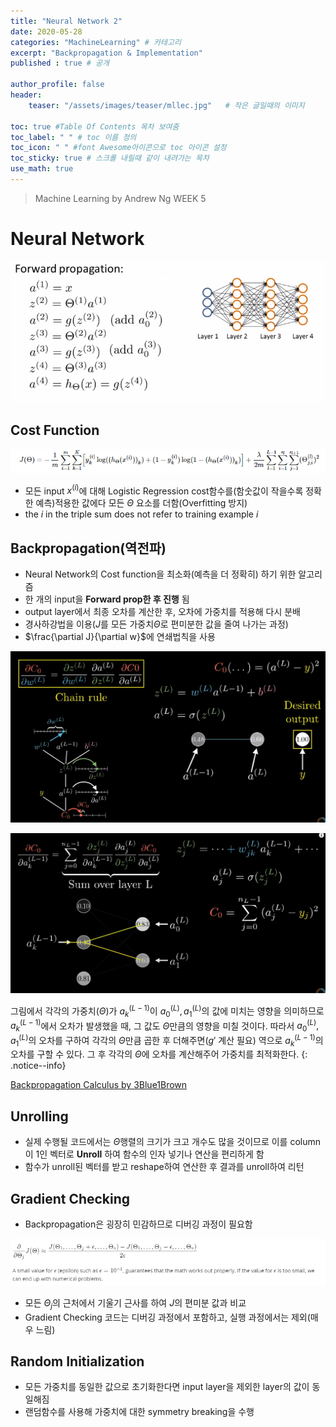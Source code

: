 ```yaml
---
title: "Neural Network 2"
date: 2020-05-28
categories: "MachineLearning" # 카테고리
excerpt: "Backpropagation & Implementation"
published : true # 공개

author_profile: false
header:
    teaser: "/assets/images/teaser/mllec.jpg"   # 작은 글일때의 이미지

toc: true #Table Of Contents 목차 보여줌
toc_label: " " # toc 이름 정의
toc_icon: " " #font Awesome아이콘으로 toc 아이콘 설정
toc_sticky: true # 스크롤 내릴때 같이 내려가는 목차
use_math: true
---
```



> Machine Learning by Andrew Ng WEEK 5

# Neural Network

![](/assets/posts/ml/edbda49d.png)

## Cost Function

![](/assets/posts/ml/cc0de6dd.png)

- 모든 input $x^{(i)}$에 대해 Logistic Regression cost함수를(함숫값이 작을수록 정확한 예측)적용한 값에다 모든 $\Theta$ 요소를 더함(Overfitting 방지)
- the $i$ in the triple sum does not refer to training example $i$

## Backpropagation(역전파)

- Neural Network의 Cost function을 최소화(예측을 더 정확히) 하기 위한 알고리즘
- 한 개의 input을 **Forward prop한 후 진행** 됨
- output layer에서 최종 오차를 계산한 후, 오차에 가중치를 적용해 다시 분배
- 경사하강법을 이용($J$를 모든 가중치$\Theta$로 편미분한 값을 줄여 나가는 과정)
- $\frac{\partial J}{\partial w}$에 연쇄법칙을 사용

![](/assets/posts/ml/6473e420.png)

![](/assets/posts/ml/ee13261a.png)

그림에서 각각의 가중치($\Theta$)가 ${a_{k}}^{(L-1)}$이 ${a_{0}}^{(L)}, {a_{1}}^{(L)}$의 값에 미치는 영향을 의미하므로 ${a_{k}}^{(L-1)}$에서 오차가 발생했을 때, 그 값도 $\Theta$만큼의 영향을 미칠 것이다. 따라서 ${a_{0}}^{(L)}, {a_{1}}^{(L)}$의 오차를 구하여 각각의 $\Theta$만큼 곱한 후 더해주면($g'$ 계산 필요) 역으로 ${a_{k}}^{(L-1)}$의 오차를 구할 수 있다. 그 후 각각의 $\Theta$에 오차를 계산해주어 가중치를 최적화한다.
{: .notice--info}


[Backpropagation Calculus by 3Blue1Brown](https://www.youtube.com/watch?v=tIeHLnjs5U8)


## Unrolling

- 실제 수행될 코드에서는 $\Theta$행렬의 크기가 크고 개수도 많을 것이므로 이를 column이 1인 벡터로 **Unroll** 하여 함수의 인자 넣기나 연산을 편리하게 함
- 함수가 unroll된 벡터를 받고 reshape하여 연산한 후 결과를 unroll하여 리턴


## Gradient Checking

- Backpropagation은 굉장히 민감하므로 디버깅 과정이 필요함

![](/assets/posts/ml/ca01f92d.png)

- 모든 $\Theta_{j}$의 근처에서 기울기 근사를 하여 $J$의 편미분 값과 비교
- Gradient Checking 코드는 디버깅 과정에서 포함하고, 실행 과정에서는 제외(매우 느림)

## Random Initialization

- 모든 가중치를 동일한 값으로 초기화한다면 input layer을 제외한 layer의 값이 동일해짐
- 랜덤함수를 사용해 가중치에 대한 symmetry breaking을 수행
